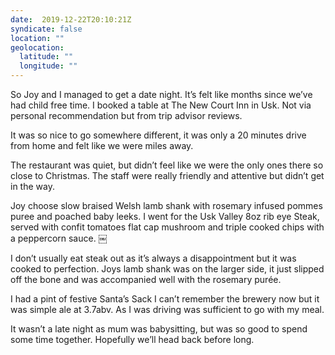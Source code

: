 ```yaml
---
date:  2019-12-22T20:10:21Z
syndicate: false
location: ""
geolocation: 
  latitude: ""
  longitude: ""
---
```

So Joy and I managed to get a date night. It’s felt like months since we’ve had child free time. I booked a table at The New Court Inn in Usk. Not via personal recommendation but from trip advisor reviews. 

It was so nice to go somewhere different, it was only a 20 minutes drive from home and felt like we were miles away. 

The restaurant was quiet, but didn’t feel like we were the only ones there so close to Christmas. The staff were really friendly and attentive but didn’t get in the way. 

Joy choose slow braised Welsh lamb shank with rosemary infused pommes puree and poached baby leeks. I went for the Usk Valley 8oz rib eye Steak, served with confit tomatoes flat cap mushroom and triple cooked chips with a peppercorn sauce. ￼

I don’t usually eat steak out as it’s always a disappointment but it was cooked to perfection. Joys lamb shank was on the larger side, it just slipped off the bone and was accompanied well with the rosemary purée. 

I had a pint of festive Santa’s Sack I can’t remember the brewery now but it was simple ale at 3.7abv. As I was driving was sufficient to go with my meal.

It wasn’t a late night as mum was babysitting, but was so good to spend some time together. Hopefully we’ll head back before long. 


